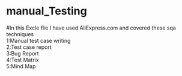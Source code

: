 # manual_Testing
#In this Excle flie I have used AliExpress.com and covered these sqa techniques   
1:Manual test case writing       
2:Test case report       
3:Bug Report      
4:Test Matrix     
5:Mind Map 
